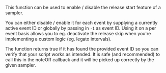 This function can be used to enable / disable the release start feature of a sampler.

You can either disable / enable it for each event by supplying a currently active event ID or globally by passing in `-1` as event ID. Using it on a per event basis allows you to eg. deactivate the release skip when you're implementing a custom logic (eg. legato intervals).

The function returns true if it has found the provided event ID so you can verify that your script works as intended. It is safe (and recommended) to call this in the noteOff callback and it will be picked up correctly by the given sampler.